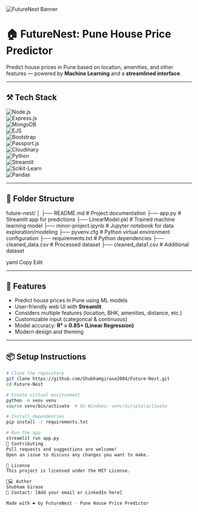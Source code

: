 ![FutureNest Banner](https://via.placeholder.com/1200x300.png?text=FutureNest+-+Pune+House+Price+Predictor)

# 🏠 FutureNest: Pune House Price Predictor  

Predict house prices in Pune based on location, amenities, and other features — powered by **Machine Learning** and a **streamlined interface**.  

---

## ⚒️ Tech Stack  
![Node.js](https://img.shields.io/badge/Node.js-339933?style=for-the-badge&logo=nodedotjs&logoColor=white)  
![Express.js](https://img.shields.io/badge/Express.js-000000?style=for-the-badge&logo=express&logoColor=white)  
![MongoDB](https://img.shields.io/badge/MongoDB-4EA94B?style=for-the-badge&logo=mongodb&logoColor=white)  
![EJS](https://img.shields.io/badge/EJS-grey?style=for-the-badge)  
![Bootstrap](https://img.shields.io/badge/Bootstrap-7952B3?style=for-the-badge&logo=bootstrap&logoColor=white)  
![Passport.js](https://img.shields.io/badge/Passport.js-34A853?style=for-the-badge)  
![Cloudinary](https://img.shields.io/badge/Cloudinary-3448C5?style=for-the-badge&logo=cloudinary&logoColor=white)  
![Python](https://img.shields.io/badge/Python-3776AB?style=for-the-badge&logo=python&logoColor=white)  
![Streamlit](https://img.shields.io/badge/Streamlit-FF4B4B?style=for-the-badge&logo=streamlit&logoColor=white)  
![Scikit-Learn](https://img.shields.io/badge/Scikit--Learn-F7931E?style=for-the-badge&logo=scikit-learn&logoColor=white)  
![Pandas](https://img.shields.io/badge/Pandas-150458?style=for-the-badge&logo=pandas&logoColor=white)  

---

## 📂 Folder Structure  
future-nest/
│
├── README.md # Project documentation
├── app.py # Streamlit app for predictions
├── LinearModel.pkl # Trained machine learning model
├── minor-project.ipynb # Jupyter notebook for data exploration/modeling
├── pyvenv.cfg # Python virtual environment configuration
├── requirements.txt # Python dependencies
├── cleaned_data.csv # Processed dataset
├── cleaned_data1.csv # Additional dataset

yaml
Copy
Edit

---

## 🧠 Features  
- Predict house prices in Pune using ML models  
- User-friendly web UI with **Streamlit**  
- Considers multiple features (location, BHK, amenities, distance, etc.)  
- Customizable input (categorical & continuous)  
- Model accuracy: **R² = 0.85+ (Linear Regression)**  
- Modern design and theming  

---

## 📦 Setup Instructions  

```bash
# Clone the repository
git clone https://github.com/Shubhamgirase2004/Future-Nest.git
cd Future-Nest

# Create virtual environment
python -m venv venv
source venv/bin/activate  # On Windows: venv\Scripts\activate

# Install dependencies
pip install -r requirements.txt

# Run the app
streamlit run app.py
🤝 Contributing
Pull requests and suggestions are welcome!
Open an issue to discuss any changes you want to make.

📃 License
This project is licensed under the MIT License.

👨💻 Author
Shubham Girase
💬 Contact: [Add your email or LinkedIn here]

Made with ❤️ by FutureNest - Pune House Price Predictor
